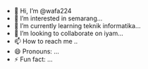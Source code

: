 - 👋 Hi, I’m @wafa224
- 👀 I’m interested in semarang...
- 🌱 I’m currently learning teknik informatika...
- 💞️ I’m looking to collaborate on iyam...
- 📫 How to reach me ..
- 😄 Pronouns: ...
- ⚡ Fun fact: ...

<!---
wafa224/wafa224 is a ✨ special ✨ repository because its `README.md` (this file) appears on your GitHub profile.
You can click the Preview link to take a look at your changes.
--->
